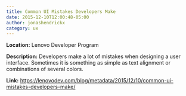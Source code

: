 ```yaml
---
title: Common UI Mistakes Developers Make
date: 2015-12-10T12:00:48-05:00
author: jonashendrickx
category: ux
---
```

**Location:** Lenovo Developer Program

**Description:** Developers make a lot of mistakes when designing a user interface. Sometimes it is something as simple as text alignment or combinations of several colors.

**Link:** <https://lenovodev.com/blog/metadata/2015/12/10/common-ui-mistakes-developers-make/>
